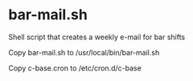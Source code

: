 # bar-mail.sh
Shell script that creates a weekly e-mail for bar shifts

Copy bar-mail.sh to /usr/local/bin/bar-mail.sh

Copy c-base.cron to /etc/cron.d/c-base
